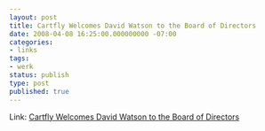 ```yaml
---
layout: post
title: Cartfly Welcomes David Watson to the Board of Directors
date: 2008-04-08 16:25:00.000000000 -07:00
categories:
- links
tags:
- werk
status: publish
type: post
published: true
---
```

Link: <a href="http://www.prweb.com/releases/2008/04/prweb840404.htm">Cartfly Welcomes David Watson to the Board of Directors</a>

